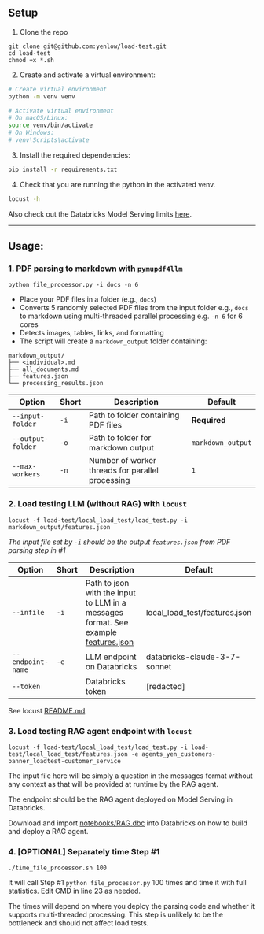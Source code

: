 ## Setup
1. Clone the repo
```
git clone git@github.com:yenlow/load-test.git
cd load-test
chmod +x *.sh
```
2. Create and activate a virtual environment:
```bash
# Create virtual environment
python -m venv venv

# Activate virtual environment
# On macOS/Linux:
source venv/bin/activate
# On Windows:
# venv\Scripts\activate
```

3. Install the required dependencies:
```bash
pip install -r requirements.txt
```
4. Check that you are running the python in the activated venv.
```bash
locust -h
```

Also check out the Databricks Model Serving limits [here](https://docs.databricks.com/aws/en/machine-learning/model-serving/model-serving-limits).

--------------------------
## Usage:
### 1. **PDF parsing to markdown with `pymupdf4llm`**
```
python file_processor.py -i docs -n 6
```
- Place your PDF files in a folder (e.g., `docs`)
- Converts 5 randomly selected PDF files from the input folder e.g., `docs` to markdown using multi-threaded parallel processing e.g. `-n 6` for 6 cores
- Detects images, tables, links, and formatting
- The script will create a `markdown_output` folder containing:
```
markdown_output/
├── <individual>.md
├── all_documents.md
├── features.json
└── processing_results.json
```
| Option | Short | Description | Default |
|--------|-------|-------------|---------|
| `--input-folder` | `-i` | Path to folder containing PDF files | **Required** |
| `--output-folder` | `-o` | Path to folder for markdown output | `markdown_output` |
| `--max-workers` | `-n` | Number of worker threads for parallel processing | `1` |

### 2. **Load testing LLM (without RAG) with `locust`**
```
locust -f load-test/local_load_test/load_test.py -i markdown_output/features.json
```
*The input file set by `-i` should be the output `features.json` from PDF parsing step in #1*

| Option | Short | Description | Default |
|--------|-------|-------------|---------|
| `--infile` | `-i` | Path to json with the input to LLM in a messages format. See example [features.json](load-test/local_load_test/features.json) | local_load_test/features.json |
| `--endpoint-name` | `-e` | LLM endpoint on Databricks | databricks-claude-3-7-sonnet |
| `--token` |  | Databricks token | [redacted] |
See locust [README.md](load-test/local_load_test/README.md)


### 3. **Load testing RAG agent endpoint with `locust`**
```
locust -f load-test/local_load_test/load_test.py -i load-test/local_load_test/features.json -e agents_yen_customers-banner_loadtest-customer_service
```
The input file here will be simply a question in the messages format without any context as that will be provided at runtime by the RAG agent.

The endpoint should be the RAG agent deployed on Model Serving in Databricks.

Download and import [notebooks/RAG.dbc](notebooks/RAG.dbc) into Databricks on how to build and deploy a RAG agent.

### 4. [OPTIONAL] Separately time Step #1
```
./time_file_processor.sh 100
```
It will call Step #1 `python file_processor.py` 100 times and time it with full statistics. Edit CMD in line 23 as needed.

The times will depend on where you deploy the parsing code and whether it supports multi-threaded processing. This step is unlikely to be the bottleneck and should not affect load tests.